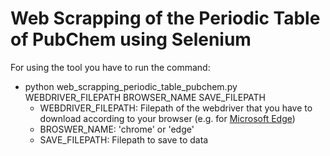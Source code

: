 # Web Scrapping of the Periodic Table of PubChem using Selenium

For using the tool you have to run the command: 
* python web_scrapping_periodic_table_pubchem.py WEBDRIVER_FILEPATH BROWSER_NAME SAVE_FILEPATH
  - WEBDRIVER_FILEPATH: Filepath of the webdriver that you have to download according to your browser (e.g. for [Microsoft Edge](https://developer.microsoft.com/en-us/microsoft-edge/tools/webdriver?form=MA13LH))
  - BROSWER_NAME: 'chrome' or 'edge'
  - SAVE_FILEPATH: Filepath to save to data
